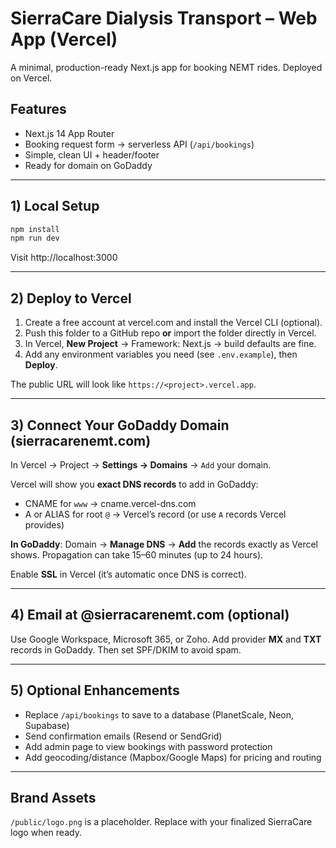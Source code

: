 # SierraCare Dialysis Transport – Web App (Vercel)

A minimal, production-ready Next.js app for booking NEMT rides. Deployed on Vercel.

## Features
- Next.js 14 App Router
- Booking request form → serverless API (`/api/bookings`)
- Simple, clean UI + header/footer
- Ready for domain on GoDaddy

---

## 1) Local Setup
```bash
npm install
npm run dev
```
Visit http://localhost:3000

---

## 2) Deploy to Vercel
1. Create a free account at vercel.com and install the Vercel CLI (optional).
2. Push this folder to a GitHub repo **or** import the folder directly in Vercel.
3. In Vercel, **New Project** → Framework: Next.js → build defaults are fine.
4. Add any environment variables you need (see `.env.example`), then **Deploy**.

The public URL will look like `https://<project>.vercel.app`.

---

## 3) Connect Your GoDaddy Domain (sierracarenemt.com)
In Vercel → Project → **Settings → Domains** → `Add` your domain.

Vercel will show you **exact DNS records** to add in GoDaddy:
- CNAME for `www` → cname.vercel-dns.com
- A or ALIAS for root `@` → Vercel’s record (or use `A` records Vercel provides)

**In GoDaddy**: Domain → **Manage DNS** → **Add** the records exactly as Vercel shows.
Propagation can take 15–60 minutes (up to 24 hours).

Enable **SSL** in Vercel (it’s automatic once DNS is correct).

---

## 4) Email at @sierracarenemt.com (optional)
Use Google Workspace, Microsoft 365, or Zoho.
Add provider **MX** and **TXT** records in GoDaddy. Then set SPF/DKIM to avoid spam.

---

## 5) Optional Enhancements
- Replace `/api/bookings` to save to a database (PlanetScale, Neon, Supabase)
- Send confirmation emails (Resend or SendGrid)
- Add admin page to view bookings with password protection
- Add geocoding/distance (Mapbox/Google Maps) for pricing and routing

---

## Brand Assets
`/public/logo.png` is a placeholder. Replace with your finalized SierraCare logo when ready.
